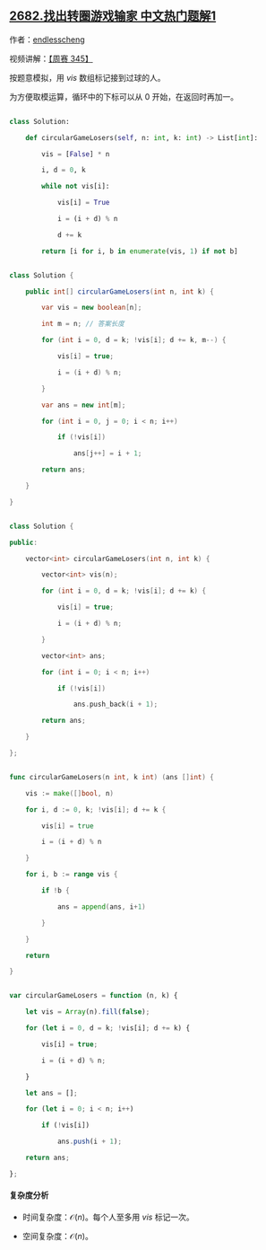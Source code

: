 ## [2682.找出转圈游戏输家 中文热门题解1](https://leetcode.cn/problems/find-the-losers-of-the-circular-game/solutions/100000/mo-ni-by-endlesscheng-cmsg)

作者：[endlesscheng](https://leetcode.cn/u/endlesscheng)

视频讲解：[【周赛 345】](https://www.bilibili.com/video/BV1ka4y137ua/)

按题意模拟，用 $\textit{vis}$ 数组标记接到过球的人。

为方便取模运算，循环中的下标可以从 $0$ 开始，在返回时再加一。

```py [sol1-Python3]
class Solution:
    def circularGameLosers(self, n: int, k: int) -> List[int]:
        vis = [False] * n
        i, d = 0, k
        while not vis[i]:
            vis[i] = True
            i = (i + d) % n
            d += k
        return [i for i, b in enumerate(vis, 1) if not b]
```

```java [sol1-Java]
class Solution {
    public int[] circularGameLosers(int n, int k) {
        var vis = new boolean[n];
        int m = n; // 答案长度
        for (int i = 0, d = k; !vis[i]; d += k, m--) {
            vis[i] = true;
            i = (i + d) % n;
        }
        var ans = new int[m];
        for (int i = 0, j = 0; i < n; i++)
            if (!vis[i])
                ans[j++] = i + 1;
        return ans;
    }
}
```

```cpp [sol1-C++]
class Solution {
public:
    vector<int> circularGameLosers(int n, int k) {
        vector<int> vis(n);
        for (int i = 0, d = k; !vis[i]; d += k) {
            vis[i] = true;
            i = (i + d) % n;
        }
        vector<int> ans;
        for (int i = 0; i < n; i++)
            if (!vis[i])
                ans.push_back(i + 1);
        return ans;
    }
};
```

```go [sol1-Go]
func circularGameLosers(n int, k int) (ans []int) {
	vis := make([]bool, n)
	for i, d := 0, k; !vis[i]; d += k {
		vis[i] = true
		i = (i + d) % n
	}
	for i, b := range vis {
		if !b {
			ans = append(ans, i+1)
		}
	}
	return
}
```

```js [sol1-JavaScript]
var circularGameLosers = function (n, k) {
    let vis = Array(n).fill(false);
    for (let i = 0, d = k; !vis[i]; d += k) {
        vis[i] = true;
        i = (i + d) % n;
    }
    let ans = [];
    for (let i = 0; i < n; i++)
        if (!vis[i])
            ans.push(i + 1);
    return ans;
};
```

#### 复杂度分析

- 时间复杂度：$\mathcal{O}(n)$。每个人至多用 $\textit{vis}$ 标记一次。
- 空间复杂度：$\mathcal{O}(n)$。
